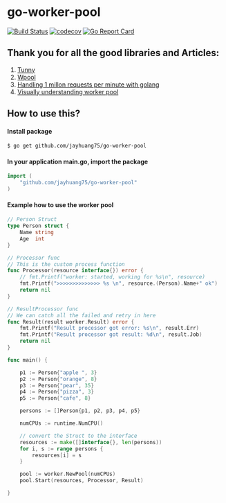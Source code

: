# go-worker-pool
[![Build Status](https://travis-ci.org/jayhuang75/go-worker-pool.svg?branch=master)](https://travis-ci.org/jayhuang75/go-worker-pool) [![codecov](https://codecov.io/gh/jayhuang75/go-worker-pool/branch/master/graph/badge.svg)](https://codecov.io/gh/jayhuang75/go-worker-pool)
[![Go Report Card](https://goreportcard.com/badge/github.com/jayhuang75/go-worker-pool)](https://goreportcard.com/report/github.com/jayhuang75/go-worker-pool)

## Thank you for all the good libraries and Articles:
1. [Tunny](https://github.com/Jeffail/tunny)
2. [Wpool](https://github.com/gotohr/wpool)
3. [Handling 1 millon requests per minute with golang](http://marcio.io/2015/07/handling-1-million-requests-per-minute-with-golang/)
4. [Visually understanding worker pool](https://medium.com/coinmonks/visually-understanding-worker-pool-48a83b7fc1f5)

## How to use this?
#### Install package
```bash
$ go get github.com/jayhuang75/go-worker-pool
```

#### In your application main.go, import the package
```go
import (
    "github.com/jayhuang75/go-worker-pool"
)
```

#### Example how to use the worker pool
```go
// Person Struct
type Person struct {
	Name string
	Age  int
}

// Processor func
// This is the custom process function
func Processor(resource interface{}) error {
	// fmt.Printf("worker: started, working for %s\n", resource)
	fmt.Printf(">>>>>>>>>>>>>> %s \n", resource.(Person).Name+" ok")
	return nil
}

// ResultProcessor func 
// We can catch all the failed and retry in here
func Result(result worker.Result) error {
	fmt.Printf("Result processor got error: %s\n", result.Err)
	fmt.Printf("Result processor got result: %d\n", result.Job)
	return nil
}

func main() {

	p1 := Person{"apple ", 3}
	p2 := Person{"orange", 8}
	p3 := Person{"pear", 35}
	p4 := Person{"pizza", 3}
	p5 := Person{"cafe", 8}

	persons := []Person{p1, p2, p3, p4, p5}

	numCPUs := runtime.NumCPU()

	// convert the Struct to the interface
	resources := make([]interface{}, len(persons))
	for i, s := range persons {
		resources[i] = s
	}

	pool := worker.NewPool(numCPUs)
	pool.Start(resources, Processor, Result)

}
```
